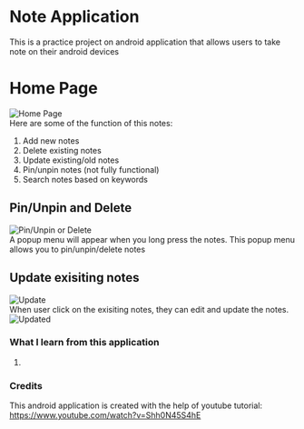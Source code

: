 # Note Application
This is a practice project on android application that allows users to take note on their android devices
 
# Home Page 
![Home Page](https://github.com/victorjongsoon/note-application/blob/main/img/Notes%20Application.jpeg)<br/>
Here are some of the function of this notes:
1. Add new notes
2. Delete existing notes
3. Update existing/old notes
4. Pin/unpin notes (not fully functional)
5. Search notes based on keywords

## Pin/Unpin and Delete
![Pin/Unpin or Delete](https://github.com/victorjongsoon/note-application/blob/main/img/pin%20and%20delete.jpeg)<br/>
A popup menu will appear when you long press the notes. This popup menu allows you to pin/unpin/delete notes

## Update exisiting notes
![Update](https://github.com/victorjongsoon/note-application/blob/main/img/Update.jpeg)<br/>
When user click on the exisiting notes, they can edit and update the notes.
![Updated](https://github.com/victorjongsoon/note-application/blob/main/img/updated.jpeg)<br/>

### What I learn from this application
1. 

### Credits
This android application is created with the help of youtube tutorial: https://www.youtube.com/watch?v=Shh0N45S4hE
